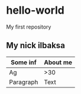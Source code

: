 # hello-world
My first repository
## My nick ilbaksa
| Some inf | About me |
| ----------- | ----------- |
| Ag | >30 |
| Paragraph | Text |
